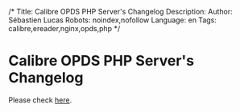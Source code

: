 /*
Title: Calibre OPDS PHP Server's Changelog
Description: 
Author: Sébastien Lucas
Robots: noindex,nofollow
Language: en
Tags: calibre,ereader,nginx,opds,php
*/
# Calibre OPDS PHP Server's Changelog

Please check [here](https://github.com/seblucas/cops/releases).